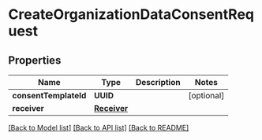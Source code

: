 # CreateOrganizationDataConsentRequest

## Properties
Name | Type | Description | Notes
------------ | ------------- | ------------- | -------------
**consentTemplateId** | **UUID** |  | [optional] 
**receiver** | [**Receiver**](Receiver.md) |  | 

[[Back to Model list]](../README.md#documentation-for-models) [[Back to API list]](../README.md#documentation-for-api-endpoints) [[Back to README]](../README.md)



